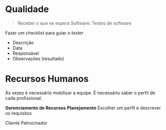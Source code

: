 # Qualidade
> Receber o que se espera
> Software: Testes de software

Fazer um checklist para guiar o *tester*
- Descrição
- Data
- Responsável
- Observações (resultado)

# Recursos Humanos
Às vezes é necessário mobilizar a equipe.
É necessário saber o perfil de cada profissional.

**Gerenciamento de Recursos**
**Planejamento**
Escolher um perfil e descrever os requisitos


Cliente
Patrocinador
<!--stackedit_data:
eyJoaXN0b3J5IjpbLTE5MjExODgsNDQ1NzY1MDBdfQ==
-->
